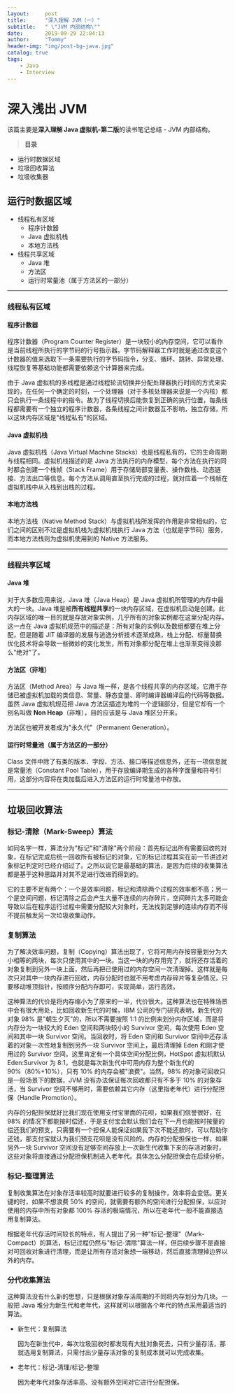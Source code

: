 ```yaml
---
layout:     post
title:      "深入理解 JVM（一）"
subtitle:   " \"JVM 内部结构\""
date:       2019-09-29 22:04:13
author:     "Tommy"
header-img: "img/post-bg-java.jpg"
catalog: true
tags:
    - Java
    - Interview
---
```


# 深入浅出 JVM
该篇主要是**深入理解 Java 虚拟机-第二版**的读书笔记总结 - JVM 内部结构。

>**目录**

- 运行时数据区域
- 垃圾回收算法
- 垃圾收集器 

## 运行时数据区域
- 线程私有区域
    - 程序计数器
    - Java 虚拟机栈
    - 本地方法栈
- 线程共享区域
    - Java 堆
    - 方法区
    - 运行时常量池（属于方法区的一部分）

---

### 线程私有区域
#### 程序计数器
程序计数器（Program Counter Register）是一块较小的内存空间，它可以看作是当前线程所执行的字节码的行号指示器。字节码解释器工作时就是通过改变这个计数器的值来选取下一条需要执行的字节码指令，分支、循环、跳转、异常处理、线程恢复等基础功能都需要依赖这个计算器来完成。

由于 Java 虚拟机的多线程是通过线程轮流切换并分配处理器执行时间的方式来实现的，在任何一个确定的时刻，一个处理器（对于多核处理器来说是一个内核）都只会执行一条线程中的指令。故为了线程切换后能恢复到正确的执行位置，每条线程都需要有一个独立的程序计数器，各条线程之间计数器互不影响，独立存储，所以这块内存区域是"线程私有"的区域。

#### Java 虚拟机栈
Java 虚拟机栈（Java Virtual Machine Stacks）也是线程私有的，它的生命周期与线程相同。虚拟机栈描述的是 Java 方法执行的内存模型，每个方法在执行的同时都会创建一个栈帧（Stack Frame）用于存储局部变量表、操作数栈、动态链接、方法出口等信息。每个方法从调用直至执行完成的过程，就对应着一个栈帧在虚拟机栈中从入栈到出栈的过程。

#### 本地方法栈
本地方法栈（Native Method Stack）与虚拟机栈所发挥的作用是非常相似的，它们之间的区别不过是虚拟机栈为虚拟机栈执行 Java 方法（也就是字节码）服务，而本地方法栈则为虚拟机使用到的 Native 方法服务。

---

### 线程共享区域
#### Java 堆
对于大多数应用来说，Java 堆（Java Heap）是 Java 虚拟机所管理的内存中最大的一块。Java 堆是被**所有线程共享**的一块内存区域，在虚拟机启动是创建。此内存区域的唯一目的就是存放对象实例，几乎所有的对象实例都在这里分配内存。这一点在 Java 虚拟机规范中的描述是：所有对象的实例以及数组都要在堆上分配，但是随着 JIT 编译器的发展与逃逸分析技术逐渐成熟，栈上分配、标量替换优化技术将会导致一些微妙的变化发生，所有对象都分配在堆上也渐渐变得没那么"绝对"了。

#### 方法区（非堆）
方法区（Method Area）与 Java 堆一样，是各个线程共享的内存区域，它用于存储已被虚拟机加载的类信息、常量、静态变量、即时编译器编译后的代码等数据。虽然 Java 虚拟机规范把 Java 方法区描述为堆的一个逻辑部分，但是它却有一个别名叫做 **Non Heap**（非堆），目的应该是与 Java 堆区分开来。

方法区也被开发者成为"永久代"（Permanent Generation）。

#### 运行时常量池（属于方法区的一部分）
Class 文件中除了有类的版本、字段、方法、接口等描述信息外，还有一项信息就是常量池（Constant Pool Table），用于存放编译期生成的各种字面量和符号引用，这部分内容将在类加载后进入方法区的运行时常量池中存放。


---

## 垃圾回收算法
### 标记-清除（Mark-Sweep）算法
如同名字一样，算法分为"标记"和"清除"两个阶段：首先标记出所有需要回收的对象，在标记完成后统一回收所有被标记的对象，它的标记过程其实在前一节讲述对象标记判定时已经介绍过了。之所以说它是最基础的算法，是因为后续的收集算法都是基于这种思路并对其不足进行改进而得到的。

它的主要不足有两个：一个是效率问题，标记和清除两个过程的效率都不高；另一个是空间问题，标记清除之后会产生大量不连续的内存碎片，空间碎片太多可能会导致以后在程序运行过程中需要分配较大对象时，无法找到足够的连续内存而不得不提前触发另一次垃圾收集动作。


### 复制算法
为了解决效率问题，复制（Copying）算法出现了，它将可用内存按容量划分为大小相等的两块，每次只使用其中的一块。当这一块的内存用完了，就将还存活着的对象复制到另外一块上面，然后再把已使用过的内存空间一次清理掉。这样就是每次只对其中一块内存进行回收，内存分配时也就不用考虑内存碎片等复杂情况，只要移动堆顶指针，按顺序分配内存即可，实现简单，运行高效。

这种算法的代价是将内存缩小为了原来的一半，代价很大。这种算法也在特殊场景中会有很大用处，比如回收新生代的时候，IBM 公司的专门研究表明，新生代的对象 98% 是"朝生夕灭"的，所以不需要按照 1:1 的比例来划分内存区域，而是将内存分为一块较大的 Eden 空间和两块较小的 Survivor 空间，每次使用 Eden 空间和其中一块 Survivor 空间。当回收时，将 Eden 空间和 Survivor 空间中还存活着的对象一次性地复制到另外一块 Survivor 空间上，最后清理掉 Eden 和刚才使用过的 Survivor 空间。这里肯定有一个具体空间分配比例，HotSpot 虚拟机默认 Eden:Survivor 为 8:1，也就是每次新生代中可用内存为整个新生代的 90%（80%+10%），只有 10% 的内存会被"浪费"。当然，98% 的对象可回收只是一般场景下的数据，JVM 没有办法保证每次回收都只有不多于 10% 的对象存活，当 Survivor 空间不够用时，需要依赖其它内存（这里指老年代）进行分配担保（Handle Promotion）。

内存的分配担保就好比我们现在使用支付宝里面的花呗，如果我们信誉很好，在 98% 的情况下都能按时偿还，于是支付宝会默认我们会在下一月也能按时按量的偿还我们的预支，只需要有一个担保人能保证如果我下次不能还款时，可以帮助你还钱，那支付宝就认为我们预支花呗是没有风险的。内存的分配担保也一样，如果另外一块 Survivor 空间没有足够空间存放上一次新生代收集下来的存活对象时，这些对象将直接通过分配担保机制进入老年代。具体怎么分配担保会在后续分析。

### 标记-整理算法
复制收集算法在对象存活率较高时就要进行较多的复制操作，效率将会变低。更关键的时，如果不想浪费 50% 的空间，就需要有额外的空间进行分配担保，以应对使用的内存中所有对象都 100% 存活的极端情况，所以在老年代一般不能直接选用复制算法。

根据老年代存活时间较长的特点，有人提出了另一种"标记-整理"（Mark-Compact）的算法，标记过程仍然与"标记-清除"算法一样，但后续步骤不是直接对可回收对象进行清理，而是让所有存活对象想一端移动，然后直接清理掉边界以外的内存。

### 分代收集算法
这种算法没有什么新的思想，只是根据对象存活周期的不同将内存划分为几块。一般把 Java 堆分为新生代和老年代，这样就可以根据各个年代的特点采用最适当的算法。

- 新生代：复制算法
    
    因为在新生代中，每次垃圾回收时都发现有大批对象死去，只有少量存活，那就选用复制算法，只需付出少量存活对象的复制成本就可以完成收集。

- 老年代：标记-清理/标记-整理
    
    因为老年代对象存活率高、没有额外空间对它进行分配担保。
